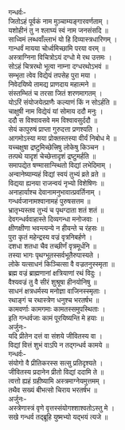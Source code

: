 गन्धर्वः-  
जितोऽहं पूर्वकं नाम मुञ्चाम्यङ्गारवर्णताम् ।  
यशोहीनं तु न श्लाघ्यं स्वं नाम जनसंसदि ॥  
साध्विमं लब्धवाँल्लाभं यो हि दिव्यास्त्रधारिणम् ।  
गान्धर्वं मायया चोर्ध्वमिच्छामि परया वरम् ॥  
अस्त्राग्निना विचित्रोऽयं दग्धो मे रथ उत्तमः ।  
सोऽहं चित्ररथो भूत्वा नाम्ना दग्धरथोऽभवं ॥  
सम्भृता त्वेव विद्येयं तपसेह पुरा मया ।  
निवेदयिष्ये तामद्य प्राणदाय महात्मने ॥  
संस्तम्भितं च तरसा जितं शरणमागतम् ।  
योऽरिं संयोजयेत्प्राणैः कल्याणं किं न सोऽर्हति ॥  
चाक्षुषी नाम विद्येयं यां सोमाय ददौ मनुः ।  
ददौ स विश्वावसवे मम विश्वावसुर्ददौ ॥  
सेयं कापुरुषं प्राप्ता गुरुदत्ता प्रणश्यति ।  
आगमोऽस्या मया प्रोक्तस्तस्या वीर्यं निबोध मे ॥  
यच्चक्षुषा द्रष्टुमिच्छेत्त्रिषु लोकेषु किञ्चन ।  
तत्पथे यादृशं चेच्छेत्तादृशं द्रष्टुमर्हति ॥  
समापद्येत षण्मासान्स्थितो विद्यां लभेदिमाम् ।  
अन्वानेष्याम्यहं विद्यां स्वयं तुभ्यं व्रते व्रते ॥  
विद्यया ह्यनया राजन्वयं नृभ्यो विशेषिणः ॥  
अनाहार्याश्च देवानामनुभावात्प्रवर्तिनाम् ।  
गन्धर्वजानामश्वानामहं पुरुषसत्तम ॥  
भ्रातृभ्यस्तव तुभ्यं च पृथग्दाता शतं शतं ॥  
देवगन्धर्ववाहास्ते दिव्यगन्धा मनोजवाः ।  
क्षीणक्षीणा भवन्त्यन्ये न हीयन्ते च रंहसः ॥  
पुरा कृतं महेन्द्रस्य वज्रं वृत्रनिबर्हणे ।  
दशधा शतधा चैव तच्छीर्णं वृत्रमूर्धनि ॥  
तस्या भागः पृथग्भूतस्सर्वभूतैरुपास्यते ।  
लोके यत्साधनं किञ्चित्सा वै वज्रतनुस्स्मृता ॥  
ब्रह्म वज्रं ब्राह्मणानां क्षत्रियाणां रथं विदुः ।  
वैश्यवज्रं तु वै सीरं शुश्रूषा हीनयोनिषु ॥  
साधनं क्षत्रधर्मस्य मनोज्ञा वाजिनस्स्मृताः ।  
रथाङ्गं च रथास्त्रेण धनुश्च भरतर्षभ ॥  
कामवर्णाः कामगमाः कामतस्समुपस्थिताः ।  
इति गन्धर्वजाः कामं पूरयिष्यन्ति मे हयाः ॥  
अर्जुनः-  
यदि प्रीतेन दत्तं वा संशये जीवितस्य वा ।  
विद्यां वित्तं शुभं वाऽपि न तद्गन्धर्व कामये ॥  
गन्धर्वः-  
संयोगो वै प्रीतिकरस्स सत्सु प्रतिदृश्यते ।  
जीवितस्य प्रदानेन प्रीतो विद्यां ददामि ते ॥  
त्वत्तो ह्यहं ग्रहीष्यामि अस्त्रमाग्नेयमुत्तमम् ।  
तथैव सख्यं बीभत्सो चिराय भरतर्षभ ॥  
अर्जुनः-  
अस्त्रेणास्त्रं वृणे वृत्तस्संयोगश्शाश्वतोऽस्तु मे ।  
सखे गन्धर्व तद्ब्रूहि युष्मभ्यो यद्भयं त्यजे ॥  
